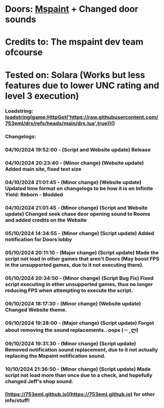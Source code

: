 # Doors: [Mspaint](https://mspaint.upio.dev/) + Changed door sounds

# Credits to: The mspaint dev team ofcourse

# Tested on: Solara (Works but less features due to lower UNC rating and level 3 execution)

### Loadstring: [loadstring(game:HttpGet('https://raw.githubusercontent.com/753eml/drs/refs/heads/main/drs.lua',true))()](https://raw.githubusercontent.com/753eml/drs/refs/heads/main/drs.lua)

### Changelogs:

### 04/10/2024 19:52:00 - (Script and Website update) Release

### 04/10/2024 20:23:40 - (Minor change) (Website update) Added main site, fixed text size

### 04/10/2024 21:01:45 - (Minor change) (Website update) Updated time format on changelogs to be how it is on Infinite Yield: Reborn - Modded

### 04/10/2024 21:01:45 - (Minor change) (Script and Website update) Changed seek chase door opening sound to Rooms and added credits on the Website

### 05/10/2024 14:34:55 - (Minor change) (Script update) Added notification for Doors lobby

### 05/10/2024 20:11:10 - (Major change) (Script update) Made the script not load in other games that aren't Doors (May boost FPS in the unsupported games, due to it not executing there).

### 05/10/2024 20:34:50 - (Minor change) (Script Bug Fix) Fixed script executing in other unsupported games, thus no longer reducing FPS when attempting to execute the script.

### 09/10/2024 18:17:30 - (Minor change) (Website update) Changed Website theme.

### 09/10/2024 19:28:00 - (Major change) (Script update) Forgot about removing the sound replacements.. oops (－‸ლ)

### 09/10/2024 19:31:30 - (Minor change) (Script update) Removed notification sound replacement, due to it not actually replacing the Mspaint notification sound.

### 10/10/2024 21:36:50 - (Minor change) (Script update) Made script not load more than once due to a check, and hopefully changed Jeff's shop sound.

### [https://753eml.github.io](https://753eml.github.io) for other info/stuff!
